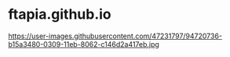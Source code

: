 # ftapia.github.io

https://user-images.githubusercontent.com/47231797/94720736-b15a3480-0309-11eb-8062-c146d2a417eb.jpg
